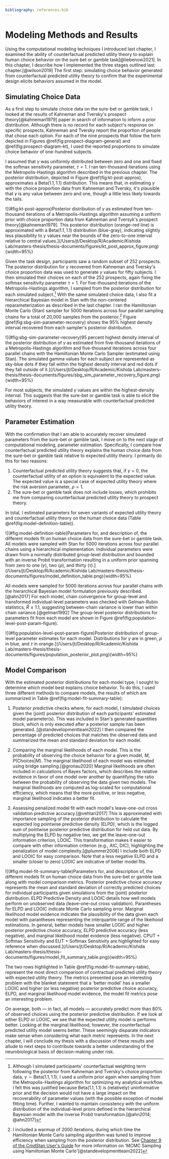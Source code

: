 ```yaml
---
bibliography: references.bib
---
```


# Modeling Methods and Results

Using the computational modeling techniques I introduced last chapter, I examined the ability of counterfactual predicted utility theory to explain human choice behavior on the sure bet or gamble task[@liebenow2021]. In this chapter, I describe how I implemented the three stages outlined last chapter.[@wilson2019] The first step: simulating choice behavior generated from counterfactual predicted utility theory to confirm that the experimental design elicits behaviors assumed in the model.

## Simulating Choice Data

As a first step to simulate choice data on the sure-bet or gamble task, I looked at the results of Kahneman and Tversky's prospect theory[@kahneman1979] paper in search of information to inform a prior distribution. Although there is no record for each subject's response on specific prospects, Kahneman and Tversky report the proportion of people that chose each option. For each of the nine prospects that follow the form depicted in Figures \@ref(fig:prospect-diagram-general) and \@ref(fig:prospect-diagram-kt), I used the reported proportions to simulate choice behavior of one-hundred subjects.

I assumed that $\gamma$ was uniformly distributed between zero and one and fixed the softmax sensitivity parameter, $\tau = 1$. I ran ten-thousand iterations using the Metropolis-Hastings algorithm described in the previous chapter. The posterior distribution, depicted in Figure \@ref(fig:kt-post-approx), approximates a $\text{Beta}(1.1,1.1)$ distribution. This means that, in estimating $\gamma$ with the choice proportion data from Kahneman and Tversky, it's plausible that $\gamma$ is any value between zero and one, though a little less likely towards the tails.

![(\#fig:kt-post-approx)Posterior distribution of $\gamma$ as estimated from ten-thousand iterations of a Metropolis-Hastings algorithm assuming a uniform prior with choice proportion data from Kahneman and Tversyk's prospect theory[@kahneman1979]. This posterior distribution (orange-red line) is approximated with a $\text{Beta}(1.1,1.1)$ distribution (blue-gray), indicating slightly less plausibility to $\gamma$ values near the bounds of the zero-to-one interval relative to central values.](/Users/jt/Desktop/R/Academic/Kishida Lab/masters-thesis/thesis-documents/figures/kt_post_approx_figure.png){width=95%}

Given the task design, participants saw a random subset of 252 prospects. The posterior distribution for $\gamma$ recovered from Kahneman and Tversky's choice proportion data was used to generate $\gamma$ values for fifty subjects. I then simulated their choices on each of the 252 prospects, again fixing the softmax sensitivity parameter $\tau = 1$. For five-thousand iterations of the Metropolis-Hastings algorithm, I sampled from the posterior distribution for each simulated subject.[^model-results-1] With the same simulated choice data, I also fit a hierarchical Bayesian model in Stan with the non-centered reparameterization as described in the last chapter. I ran the Hamiltonian Monte Carlo (Stan) sampler for 5000 iterations across four parallel sampling chains for a total of 20,000 samples from the posterior.[^model-results-2] Figure \@ref(fig:sbg-sim-parameter-recovery) shows the 95% highest density interval recovered from each sampler's posterior distribution.

[^model-results-1]: Although I simulated participants' counterfactual weighting term following the posterior from Kahneman and Tversky's choice proportion data, $\gamma \sim \text{Beta}(1.1,1.1)$, I used a uniform prior again when sampling from the Metropolis-Hastings algorithm for optimizing my analytical workflow. I felt this was justified because $\text{Beta}(1.1,1.1)$ is (relatively) uninformative prior and the decision would not have a large impact on the recoverability of parameter values (with the possible exception of model fitting time). Further, I wanted to maintain consistency with the uniform distribution of the individual-level priors defined in the hierarchical Bayesian model with the inverse Probit transformation.[@ahn2014; @ahn2017]

[^model-results-2]: I included a warmup of 2000 iterations, during which time the Hamiltonian Monte Carlo sampling algorithm was tuned to improve efficiency when sampling from the posterior distribution. See [Chapter 9 of the CmdStan User's Guide](https://mc-stan.org/docs/2_29/cmdstan-guide/mcmc-config.html) for more information on 'MCMC Sampling using Hamiltonian Monte Carlo'[@standevelopmentteam2022]

![(\#fig:sbg-sim-parameter-recovery)95 percent highest density interval of the posterior distribution of $\gamma$ as estimated from five-thousand iterations of a Metropolis-Hastings algorithm and five-thousand iterations across four parallel chains with the Hamiltonian Monte Carlo Sampler (estimated using Stan). The simulated gamma values for each subject are represented as sky-blue dots if they fall within the highest density interval and red dots if they fall outside of it.](/Users/jt/Desktop/R/Academic/Kishida Lab/masters-thesis/thesis-documents/figures/sbg_sim_parameter_recovery_figure.png){width=95%}

For most subjects, the simulated $\gamma$ values are within the highest-density interval. This suggests that the sure-bet or gamble task is able to elicit the behaviors of interest in a way measurable with counterfactual predicted utility theory.

## Parameter Estimation

With the confirmation that I am able to accurately recover simulated parameters from the sure-bet or gamble task, I move on to the next stage of computational modeling, parameter estimation. Specifically, I compare how counterfactual predicted utility theory explains the human choice data from the sure-bet or gamble task relative to expected utility theory. I primarily do this for two reasons:

1.  Counterfactual predicted utility theory suggests that, if $\gamma = 0$, the counterfactual utility of an option is equivalent to the expected value. The expected value is a special case of expected utility theory where the risk aversion parameter, $\rho = 1$.
2.  The sure-bet or gamble task does not include losses, which prohibits me from comparing counterfactual predicted utility theory to prospect theory.

In total, I estimated parameters for seven variants of expected utility theory and counterfactual utility theory on the human choice data (Table \@ref(fig:model-definition-table)).

![(\#fig:model-definition-table)Parameters for, and description of, the different models fit on human choice data from the sure-bet or gamble task. All models were sampled with Stan for 5000 iterations across four parallel chains using a hierarchical implementation. Individual parameters were drawn from a normally distributed group-level distribution and bounded with an inverse Probit transformation resulting in a uniform prior spanning from zero to one $(\gamma)$, two $(\rho)$, and thirty $(\tau)$.](/Users/jt/Desktop/R/Academic/Kishida Lab/masters-thesis/thesis-documents/figures/model_definition_table.png){width=95%}

All models were sampled for 5000 iterations across four parallel chains with the hierarchical Bayesian model formulation previously described.[@ahn2017] For each model, chain convergence for group-level and transformed individual-level parameters was checked with Gelman-Rubin statistics, $\hat{R} \leq 1.1$, suggesting between-chain variance is lower than within chain variance.[@gelman1992] The group-level posterior distributions for parameters fit from each model are shown in Figure \@ref(fig:population-level-post-param-figure).

![(\#fig:population-level-post-param-figure)Posterior distribution of group-level parameter estimates for each model. Distributions for $\gamma$ are in green, $\rho$ in blue, and $\tau$ in orange.](/Users/jt/Desktop/R/Academic/Kishida Lab/masters-thesis/thesis-documents/figures/population_posterior_plot.png){width=95%}

## Model Comparison

With the estimated posterior distributions for each model type, I sought to determine which model best explains choice behavior. To do this, I used three different methods to compare models, the results of which are summarized in Table \@ref(fig:model-fit-summary-table):

1.  Posterior predictive checks where, for each model, I simulated choices given the (joint) posterior distribution of each participants' estimated model parameter(s). This was included in Stan's generated quantities block, which is only executed after a posterior sample has been generated. [@standevelopmentteam2022] I then compared the percentage of predicted choices that matches the observed data and summarized the mean and standard deviation for each model.

2.  Comparing the marginal likelihoods of each model. This is the probability of observing the choice behavior for a given model, $M$, $P(\text{Choices}|M)$. The marginal likelihood of each model was estimated using bridge sampling.[@gronau2020] Marginal likelihoods are often included in calculations of Bayes factors, which describes the relative evidence in favor of one model over another by quantifying the ratio between the probability of observing the data given two models. The marginal likelihoods are computed as log-scaled for computational efficiency, which means that the more positive, or less negative, marginal likelihood indicates a better fit.

3.  Assessing penalized model fit with each model's leave-one-out cross validation predictive accuracy.[@vehtari2017] This is approximated with importance sampling of the posterior distribution to calculate the expected log pointwise predictive density (ELPD), which is the logged sum of pointwise posterior predictive distribution for held out data. By multiplying the ELPD by negative two, we get the leave-one-out information criterion, LOOIC. This transformation makes it easier to compare with other information criterion (e.g., AIC, DIC), highlighting the penalization of model complexity.[@plummer2008] I include both ELPD and LOOIC for easy comparison. Note that a less negative ELPD and a smaller (closer to zero) LOOIC are indicative of better model fits.


![(\#fig:model-fit-summary-table)Parameters for, and description of, the different models fit on human choice data from the sure-bet or gamble task along with model comparison metrics. Posterior predictive choice accuracy represents the mean and standard deviation of correctly predicted choices for individual participants given simulations from the (joint) posterior distribution. ELPD Predictive Density and LOOIC details how well models perform on unobserved data (leave-one-out cross validation). Parantheses for ELPD and LOOIC indicate Monte Carlo sampling error. Marginal likelihood model evidence indicates the plausibility of the data given each model with parantheses representing the interquartile range of the likeihood estimations. In general, better models have smaller LOOIC and higher posterior predictive choice accuracy, ELPD predictive accuracy (less negative), and marginal likelihood model evidence (less negative). CPUT + Softmax Sensitivity and EUT + Softmax Sensitivity are highlighted for easy reference when discussed.](/Users/jt/Desktop/R/Academic/Kishida Lab/masters-thesis/thesis-documents/figures/model_fit_summary_table.png){width=95%}

The two rows highlighted in Table \@ref(fig:model-fit-summary-table), represent the most direct comparison of contractual predicted utility theory with expected utility theory. The metrics presented pose an interesting problem with the blanket statement that a 'better model' has a  smaller LOOIC and higher (or less negative) posterior predictive choice accuracy, ELPD, and marginal likelihood model evidence, the model fit metrics pose an interesting problem. 

On average, both — in fact, all models — accurately predict more than 80% of observed choices using the posterior predictive distribution. If we look at either ELPD or LOOIC, we see that the expected utility model is performs better. Looking at the marginal likelihood, however, the counterfactual predicted utility model seems better. These seemingly disparate indicators make sense when considering what each metric represents. In the next chapter, I will conclude my thesis with a discussion of these results and allude to next steps to contribute towards a better understanding of the neurobiological basis of decision-making under risk.
